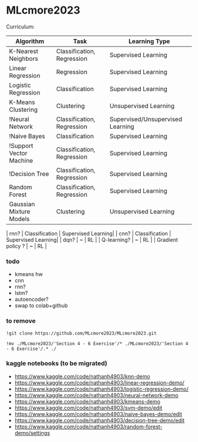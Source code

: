 # MLcmore2023
Curriculum:

| Algorithm                | Task                 | Learning Type     |
|--------------------------|----------------------|-------------------|
| K-Nearest Neighbors      | Classification, Regression  | Supervised Learning |
| Linear Regression        | Regression            | Supervised Learning |
| Logistic Regression      | Classification        | Supervised Learning |
| K-Means Clustering       | Clustering            | Unsupervised Learning |
| !Neural Network           | Classification, Regression  | Supervised/Unsupervised Learning |
| !Naive Bayes              | Classification        | Supervised Learning |
| !Support Vector Machine   | Classification, Regression  | Supervised Learning |
| !Decision Tree            | Classification, Regression  | Supervised Learning |
| Random Forest            | Classification, Regression  | Supervised Learning |
| Gaussian Mixture Models  | Clustering            | Unsupervised Learning |

| rnn? | Classification | Supervised Learning|
| cnn? | Classification | Supervised Learning|
| dqn? | ~ | RL |
| Q-learning? | ~ | RL |
| Gradient policy ? | ~ | RL |

### todo
- kmeans hw
- cnn
- rnn?
- lstm?
- autoencoder?
- swap to colab+github

### to remove 
```
!git clone https://github.com/MLcmore2023/MLcmore2023.git

!mv ./MLcmore2023/'Section 4 - 6 Exercise'/* ./MLcmore2023/'Section 4 - 6 Exercise'/.* ./
```

### kaggle notebooks (to be migrated)
- https://www.kaggle.com/code/nathanh4903/knn-demo
- https://www.kaggle.com/code/nathanh4903/linear-regression-demo/
- https://www.kaggle.com/code/nathanh4903/logistic-regression-demo/
- https://www.kaggle.com/code/nathanh4903/neural-network-demo
- https://www.kaggle.com/code/nathanh4903/kmeans-demo
- https://www.kaggle.com/code/nathanh4903/svm-demo/edit
- https://www.kaggle.com/code/nathanh4903/naive-bayes-demo/edit
- https://www.kaggle.com/code/nathanh4903/decision-tree-demo/edit
- https://www.kaggle.com/code/nathanh4903/random-forest-demo/settings
